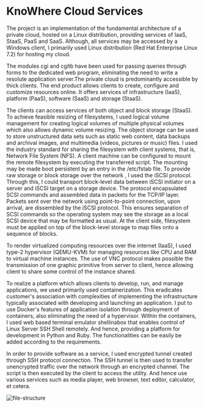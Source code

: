 # KnoWhere Cloud Services
The project is an implementation of the fundamental architecture of a private cloud, hosted on a Linux distribution, providing services of IaaS, StaaS, PaaS and SaaS. Although, all services may be accessed by a Windows client, I primarily used Linux distribution (Red Hat Enterprise Linux 7.2) for hosting my cloud.

The modules cgi and cgitb have been used for passing queries through forms to the dedicated web program, eliminating the need to write a resolute application server.The private cloud is predominantly accessible by thick clients. The end product allows clients to create, configure and customize resources online. It offers services of infrastructure (IaaS), platform (PaaS), software (SaaS) and storage (StaaS).

The clients can access services of both object and block storage (StaaS). To achieve feasible resizing of filesystems, I used logical volume management for creating logical volumes of multiple physical volumes which also allows dynamic volume resizing. The object storage can be used to store unstructured data sets such as static web content, data backups and archival images, and multimedia (videos, pictures or music) files. I used the industry standard for sharing the filesystem with client systems, that is, Network File System (NFS). A client machine can be configured to mount the remote filesystem by executing the transferred script. The mounting may be made boot persistent by an entry in the /etc/fstab file. To provide raw storage or block storage over the network , I used the iSCSI protocol. Through this, I could transport block-level data between iSCSI initiator on a server and iSCSI target on a storage device. The protocol encapsulated SCSI commands and assembled data in packets for the TCP/IP layer. Packets sent over the network using point-to-point connection, upon arrival, are dissembled by the iSCSI protocol. This ensures separation of SCSI commands so the operating system may see the storage as a local SCSI device that may be formatted as usual. At the client side, filesystem must be applied on top of the block-level storage to map files onto a sequence of blocks.

To render virtualized computing resources over the internet (IaaS), I used type-2 hypervisor (QEMU-KVM) for managing resources like CPU and RAM to virtual machine instances. The use of VNC protocol makes possible the transmission of one graphic primitive from server to client, hence allowing client to share some control of the instance shared.

To realize a platform which allows clients to develop, run, and manage applications, we used primarily used containerization. This eradicates customer's association with complexities of implementing the infrastructure typically associated with developing and launching an application. I put to use Docker's features of application isolation through deployment of containers, also eliminating the need of a hypervisor. Within the containers, I used web based terminal emulator shellinabox that enables control of Linux Server SSH Shell remotely. And hence, providing a platform for development in Python and Ruby. The functionalities can be easily be added according to the requirements.

In order to provide software as a service, I used encrypted tunnel created through SSH protocol connection. The SSH tunnel is then used to transfer unencrypted traffic over the network through an encrypted channel. The script is then executed by the client to access the utility. And hence use various services such as media player, web browser, text editor, calculator, et cetera.


![file-structure](https://user-images.githubusercontent.com/19670906/119026990-70f81580-b9c3-11eb-8ffa-d7f66c77018a.png)
